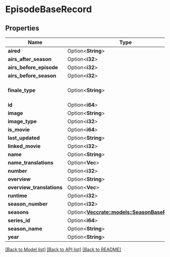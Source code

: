 # EpisodeBaseRecord

## Properties

Name | Type | Description | Notes
------------ | ------------- | ------------- | -------------
**aired** | Option<**String**> |  | [optional]
**airs_after_season** | Option<**i32**> |  | [optional]
**airs_before_episode** | Option<**i32**> |  | [optional]
**airs_before_season** | Option<**i32**> |  | [optional]
**finale_type** | Option<**String**> | season, midseason, or series | [optional]
**id** | Option<**i64**> |  | [optional]
**image** | Option<**String**> |  | [optional]
**image_type** | Option<**i32**> |  | [optional]
**is_movie** | Option<**i64**> |  | [optional]
**last_updated** | Option<**String**> |  | [optional]
**linked_movie** | Option<**i32**> |  | [optional]
**name** | Option<**String**> |  | [optional]
**name_translations** | Option<**Vec<String>**> |  | [optional]
**number** | Option<**i32**> |  | [optional]
**overview** | Option<**String**> |  | [optional]
**overview_translations** | Option<**Vec<String>**> |  | [optional]
**runtime** | Option<**i32**> |  | [optional]
**season_number** | Option<**i32**> |  | [optional]
**seasons** | Option<[**Vec<crate::models::SeasonBaseRecord>**](SeasonBaseRecord.md)> |  | [optional]
**series_id** | Option<**i64**> |  | [optional]
**season_name** | Option<**String**> |  | [optional]
**year** | Option<**String**> |  | [optional]

[[Back to Model list]](../README.md#documentation-for-models) [[Back to API list]](../README.md#documentation-for-api-endpoints) [[Back to README]](../README.md)



